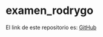 # examen_rodrygo

El link de este repositorio es: [GitHub](https://github.com/joseluis031/examen_rodrygo.git)
